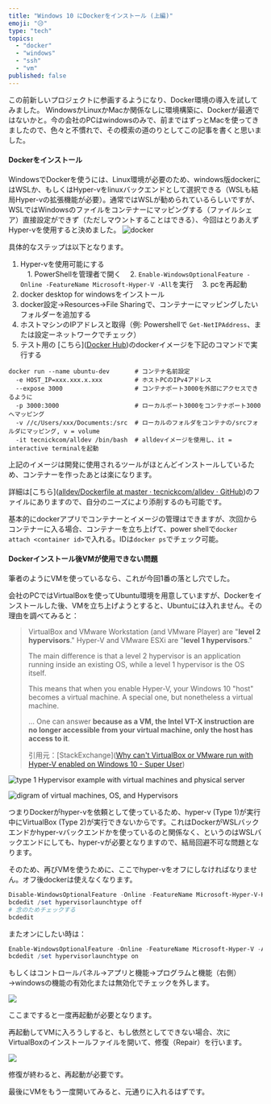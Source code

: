 ```yaml
---
title: "Windows 10 にDockerをインストール (上編)"
emoji: "😥"
type: "tech"
topics:
  - "docker"
  - "windows"
  - "ssh"
  - "vm"
published: false
---
```


この前新しいプロジェクトに参画するようになり、Docker環境の導入を試してみました。
WindowsかLinuxかMacか関係なしに環境構築に、Dockerが最適ではないかと。今の会社のPCはwindowsのみで、前まではずっとMacを使ってきましたので、色々と不慣れで、その模索の道のりとしてこの記事を書くと思いました。

#### Dockerをインストール

WindowsでDockerを使うには、Linux環境が必要のため、windows版dockerにはWSLか、もしくはHyper-vをlinuxバックエンドとして選択できる（WSLも結局Hyper-vの拡張機能が必要）。通常ではWSLが勧められているらしいですが、WSLではWindowsのファイルをコンテナーにマッピングする（ファイルシェア）直接設定ができず（ただしマウントすることはできる）、今回はとりあえずHyper-vを使用すると決めました。
![docker](https://storage.googleapis.com/zenn-user-upload/6e0cce8aad0597cf088c42c1.png)

具体的なステップは以下となります。
1. Hyper-vを使用可能にする  
　1. PowerShellを管理者で開く
　2. `Enable-WindowsOptionalFeature -Online -FeatureName Microsoft-Hyper-V -All`を実行
　3. pcを再起動  
2. docker desktop for windowsをインストール  
3. docker設定→Resources→File Sharingで、コンテナーにマッピングしたいフォルダーを追加する 
4. ホストマシンのIPアドレスと取得（例: Powershellで `Get-NetIPAddress`、または設定ーネットワークでチェック）  
5. テスト用の [こちら]([Docker Hub](https://hub.docker.com/r/tecnickcom/alldev/))のdockerイメージを下記のコマンドで実行する
```shell
docker run --name ubuntu-dev       # コンテナ名前設定
  -e HOST_IP=xxx.xxx.x.xxx         # ホストPCのIPv4アドレス
  --expose 3000                    # コンテナポート3000を外部にアクセスできるように
  -p 3000:3000                     # ローカルポート3000をコンテナポート3000へマッピング
  -v //c/Users/xxx/Documents:/src  # ローカルのフォルダをコンテナの/srcフォルダにマッピング, v = volume
  -it tecnickcom/alldev /bin/bash  # alldevイメージを使用し、it = interactive terminalを起動
```

上記のイメージは開発に使用されるツールがほとんどインストールしているため、コンテナーを作ったあとは楽になります。

詳細は[こちら]([alldev/Dockerfile at master · tecnickcom/alldev · GitHub](https://github.com/tecnickcom/alldev/blob/master/src/alldev/Dockerfile))のファイルにありますので、自分のニーズにより添削するのも可能です。

基本的にdockerアプリでコンテナーとイメージの管理はできますが、次回からコンテナーに入る場合、コンテナーを立ち上げて、power shellで`docker attach <container id>`で入れる。IDは`docker ps`でチェック可能。

#### Dockerインストール後VMが使用できない問題

筆者のようにVMを使っているなら、これが今回1番の落とし穴でした。

会社のPCではVirtualBoxを使ってUbuntu環境を用意していますが、Dockerをインストールした後、VMを立ち上げようとすると、Ubuntuには入れません。その理由を調べてみると：

> VirtualBox and VMware Workstation (and VMware Player) are "**level 2 hypervisors**." Hyper-V and VMware ESXi are "**level 1 hypervisors**."
> 
> The main difference is that a level 2 hypervisor is an application running inside an existing OS, while a level 1 hypervisor is the OS itself.
> 
> This means that when you enable Hyper-V, your Windows 10 "host" becomes a virtual machine. A special one, but nonetheless a virtual machine.
> 
> ... One can answer **because as a VM, the Intel VT-X instruction are no longer accessible from your virtual machine, only the host has access to it**.
> 
> 引用元：[StackExchange]([Why can&#39;t VirtualBox or VMware run with Hyper-V enabled on Windows 10 - Super User](https://superuser.com/questions/1208850/why-cant-virtualbox-or-vmware-run-with-hyper-v-enabled-on-windows-10))

![type 1 Hypervisor example with virtual machines and physical server](https://phoenixnap.com/kb/wp-content/uploads/2021/04/type-1-hypervisors.png)

![digram of virtual machines, OS, and Hypervisors](https://phoenixnap.com/kb/wp-content/uploads/2021/04/type-2-hypervisors.png)

つまりDockerがhyper-vを依頼として使っているため、hyper-v (Type 1)が実行中にVirtualBox (Type 2)が実行できないからです。これはDockerがWSLバックエンドかhyper-vバックエンドかを使っているのと関係なく、というのはWSLバックエンドにしても、hyper-vが必要となりますので、結局回避不可な問題となります。

そのため、再びVMを使うために、ここでhyper-vをオフにしなければなりません。オフ後dockerは使えなくなります。

```powershell
Disable-WindowsOptionalFeature -Online -FeatureName Microsoft-Hyper-V-Hypervisor
bcdedit /set hypervisorlaunchtype off
# 念のためチェックする
bcdedit
```

またオンにしたい時は：

```powershell
Enable-WindowsOptionalFeature -Online -FeatureName Microsoft-Hyper-V -All
bcdedit /set hypervisorlaunchtype on
```

もしくはコントロールパネル→アプリと機能→プログラムと機能（右側）→windowsの機能の有効化または無効化でチェックを外します。

![](https://storage.googleapis.com/zenn-user-upload/32b15a4ef8d27bb12df9dc75.png)

ここまですると一度再起動が必要となります。

再起動してVMに入ろうしすると、もし依然としてできない場合、次にVirtualBoxのインストールファイルを開いて、修復（Repair）を行います。

![](https://storage.googleapis.com/zenn-user-upload/8cbc41d96096683fee5f639c.png)

修復が終わると、再起動が必要です。

最後にVMをもう一度開いてみると、元通りに入れるはずです。